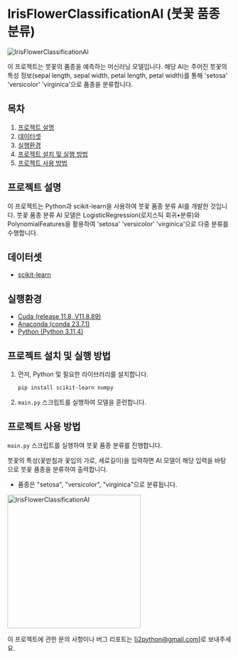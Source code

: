 ﻿# IrisFlowerClassificationAI (붓꽃 품종 분류)

![IrisFlowerClassificationAI](https://github.com/github-jademon/IrisFlowerClassificationAI/assets/79764169/98d868b6-1f1c-46bd-b42d-a2f7f773a7c8)

이 프로젝트는 붓꽃의 품종을 예측하는 머신러닝 모델입니다. 해당 AI는 주어진 붓꽃의 특성 정보(sepal length, sepal width, petal length, petal width)를 통해 'setosa' 'versicolor' 'virginica'으로 품종을 분류합니다.

## 목차

1. [프로젝트 설명](#프로젝트-설명)
2. [데이터셋](#데이터셋)
3. [실행환경](#실행환경)
4. [프로젝트 설치 및 실행 방법](#프로젝트-설치-및-실행-방법)
5. [프로젝트 사용 방법](#프로젝트-사용-방법)

## 프로젝트 설명

이 프로젝트는 Python과 scikit-learn을 사용하여 붓꽃 품종 분류 AI를 개발한 것입니다. 붓꽃 품종 분류 AI 모델은 LogisticRegression(로지스틱 회귀•분류)와 PolynomialFeatures을 활용하여 'setosa' 'versicolor' 'virginica'으로 다중 분류를 수행합니다.

## 데이터셋

- [scikit-learn](https://scikit-learn.org/stable/modules/generated/sklearn.datasets.load_iris.html#sklearn.datasets.load_iris)

## 실행환경

- [Cuda (release 11.8, V11.8.89)](https://developer.nvidia.com/)
- [Anaconda (conda 23.7.1)](https://www.anaconda.com/)
- [Python (Python 3.11.4)](https://www.python.org/)

## 프로젝트 설치 및 실행 방법

1. 먼저, Python 및 필요한 라이브러리를 설치합니다.

   ```bash
   pip install scikit-learn numpy
   ```

2. `main.py` 스크립트를 실행하여 모델을 훈련합니다.

## 프로젝트 사용 방법

`main.py` 스크립트를 실행하여 붓꽃 품종 분류를 진행합니다.

붓꽃의 특성(꽃받침과 꽃입의 가로, 세로길이)을 입력하면 AI 모델이 해당 입력을 바탕으로 붓꽃 품종을 분류하여 출력합니다.

- 품종은 "setosa", "versicolor", "virginica"으로 분류됩니다.

<img src="https://github.com/github-jademon/IrisFlowerClassificationAI/assets/79764169/74e16bc3-935e-4dbb-a9ef-56cd24e58dd3" alt="IrisFlowerClassificationAI" width="300" />

이 프로젝트에 관한 문의 사항이나 버그 리포트는 [j2python@gmail.com]로 보내주세요.
